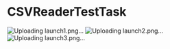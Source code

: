 # CSVReaderTestTask

![Uploading launch1.png…]()
![Uploading launch2.png…]()
![Uploading launch3.png…]()
